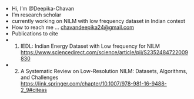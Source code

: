 -  Hi, I’m @Deepika-Chavan
-  I’m research scholar
-  currently working on NILM with low frequency dataset in Indian context
-  How to reach me ... chavandeepika24@gmail.com
- Publications to cite
- 1.   IEDL: Indian Energy Dataset with Low frequency for NILM  
           https://www.sciencedirect.com/science/article/pii/S2352484722009830
- 2.   A Systematic Review on Low-Resolution NILM: Datasets, Algorithms, and Challenges  
           https://link.springer.com/chapter/10.1007/978-981-16-9488-2_9#citeas

<!---
Deepika-Chavan/Deepika-Chavan is a ✨ special ✨ repository because its `README.md` (this file) appears on your GitHub profile.
You can click the Preview link to take a look at your changes.
--->
